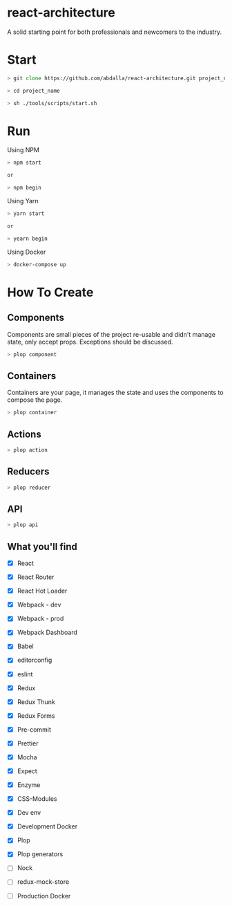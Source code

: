 # react-architecture

A solid starting point for both professionals and newcomers to the industry.

# Start

```zsh
> git clone https://github.com/abdalla/react-architecture.git project_name

> cd project_name

> sh ./tools/scripts/start.sh
```

# Run

Using NPM
```zsh
> npm start

or

> npm begin
```

Using Yarn

```zsh
> yarn start

or

> yearn begin
```

Using Docker

```zsh
> docker-compose up
```


# How To Create
## Components
Components are small pieces of the project re-usable and didn't manage state, only accept props.
Exceptions should be discussed.

```zsh
> plop component
```

## Containers
Containers are your page, it manages the state and uses the components to compose the page.

```zsh
> plop container
```


## Actions
```zsh
> plop action
```

## Reducers
```zsh
> plop reducer
```

## API
```zsh
> plop api
```


## What you'll find

- [X] React
- [X] React Router
- [X] React Hot Loader
- [X] Webpack - dev
- [X] Webpack - prod
- [X] Webpack Dashboard
- [X] Babel
- [X] editorconfig
- [X] eslint
- [X] Redux
- [X] Redux Thunk
- [X] Redux Forms
- [X] Pre-commit
- [X] Prettier
- [X] Mocha
- [X] Expect
- [X] Enzyme
- [X] CSS-Modules
- [X] Dev env
- [X] Development Docker
- [X] Plop
- [X] Plop generators
- [ ] Nock
- [ ] redux-mock-store
- [ ] Production Docker

